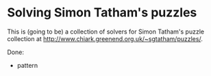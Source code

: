 # Solving Simon Tatham's puzzles

This is (going to be) a collection of solvers for Simon Tatham's puzzle collection at http://www.chiark.greenend.org.uk/~sgtatham/puzzles/.

Done:
* pattern
